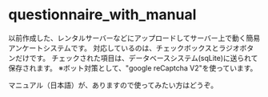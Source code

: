 # questionnaire_with_manual

以前作成した、レンタルサーバーなどにアップロードしてサーバー上で動く簡易アンケートシステムです。
対応しているのは、チェックボックスとラジオボタンだけです。
チェックされた項目は、データベースシステム(sqLite)に送られて保存されます。
※ボット対策として、"google reCaptcha V2"を使っています。

マニュアル（日本語）が、ありますので使ってみたい方はどうぞ。
